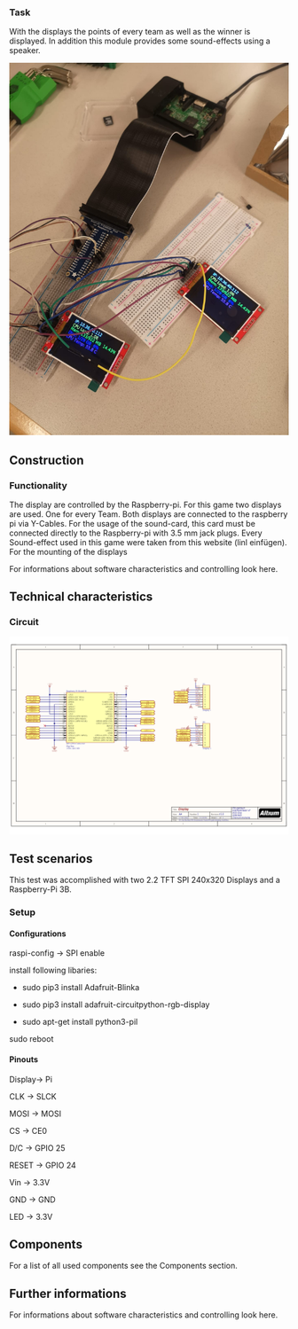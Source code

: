 
### Task
With the displays the points of every team as well as the winner is displayed. In addition this module provides some sound-effects using a speaker.

![Display test](pictures/display_test.jpeg)

## Construction

### Functionality

The display are controlled by the Raspberry-pi. For this game two displays are used. One for every Team. Both displays are connected to the raspberry pi via Y-Cables. For the usage of the sound-card, this card must be connected directly to the Raspberry-pi with 3.5 mm jack plugs. Every Sound-effect used in this game were taken from this website (linl einfügen). For the mounting of the displays

For informations about software characteristics and controlling look here.

## Technical characteristics

### Circuit

![Display circuit](circuit/display1.png)


## Test scenarios

This test was accomplished with two 2.2 TFT SPI 240x320 Displays and a Raspberry-Pi 3B.

### Setup 

#### Configurations

raspi-config -> SPI enable

install following libaries: 

- sudo pip3 install Adafruit-Blinka

- sudo pip3 install adafruit-circuitpython-rgb-display

- sudo apt-get install python3-pil

sudo reboot

#### Pinouts

Display-> Pi

CLK -> SLCK

MOSI -> MOSI

CS -> CE0

D/C -> GPIO 25

RESET -> GPIO 24

Vin -> 3.3V

GND -> GND

LED -> 3.3V


## Components

For a list of all used components see the Components section.

## Further informations

For informations about software characteristics and controlling look here.





























